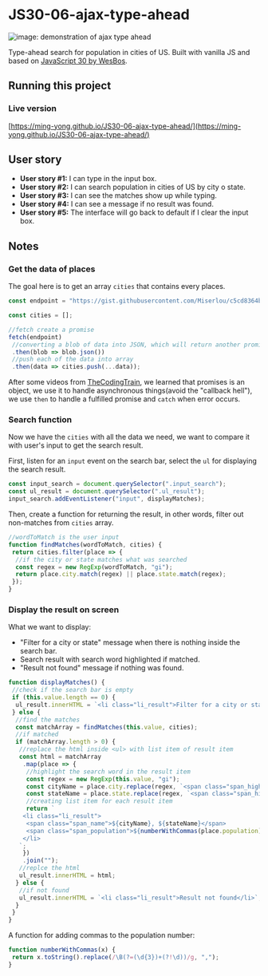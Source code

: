 # JS30-06-ajax-type-ahead

![image: demonstration of ajax type ahead](https://github.com/ming-yong/JS30-06-ajax-type-ahead/blob/master/ajaxTypeAhead.gif)

Type-ahead search for population in cities of US. Built with vanilla JS and based on [JavaScript 30 by WesBos](https://github.com/wesbos/JavaScript30).

## Running this project

### Live version

[https://ming-yong.github.io/JS30-06-ajax-type-ahead/](https://ming-yong.github.io/JS30-06-ajax-type-ahead/)

## User story

- **User story #1:** I can type in the input box.
- **User story #2:** I can search population in cities of US by city o state.
- **User story #3:** I can see the matches show up while typing.
- **User story #4:** I can see a message if no result was found.
- **User story #5:** The interface will go back to default if I clear the input box.

## Notes
### Get the data of places

The goal here is to get an array `cities` that contains every places.

```js
const endpoint = "https://gist.githubusercontent.com/Miserlou/c5cd8364bf9b2420bb29/raw/2bf258763cdddd704f8ffd3ea9a3e81d25e2c6f6/cities.json";

const cities = [];

//fetch create a promise
fetch(endpoint)
 //converting a blob of data into JSON, which will return another promise
 .then(blob => blob.json())
 //push each of the data into array
 .then(data => cities.push(...data));
```

After some videos from [TheCodingTrain](https://www.youtube.com/channel/UCvjgXvBlbQiydffZU7m1_aw), we learned that promises is an object, we use it to handle asynchronous things(avoid the "callback hell"), we use `then` to handle a fulfilled promise and `catch` when error occurs.

### Search function

Now we have the `cities` with all the data we need, we want to compare it with user's input to get the search result.

First, listen for an `input` event on the search bar, select the `ul` for displaying the search result.

```js
const input_search = document.querySelector(".input_search");
const ul_result = document.querySelector(".ul_result");
input_search.addEventListener("input", displayMatches);
```

Then, create a function for returning the result, in other words, filter out non-matches from `cities` array.

```js
//wordToMatch is the user input
function findMatches(wordToMatch, cities) {
 return cities.filter(place => {
  //if the city or state matches what was searched
  const regex = new RegExp(wordToMatch, "gi");
  return place.city.match(regex) || place.state.match(regex);
 });
}
```

### Display the result on screen

What we want to display:

- "Filter for a city or state" message when there is nothing inside the search bar.
- Search result with search word highlighted if matched.
- "Result not found" message if nothing was found.

```js
function displayMatches() {
 //check if the search bar is empty
 if (this.value.length == 0) {
  ul_result.innerHTML = `<li class="li_result">Filter for a city or state</li>`;
 } else {
  //find the matches
  const matchArray = findMatches(this.value, cities);
  //if matched
  if (matchArray.length > 0) {
   //replace the html inside <ul> with list item of result item
   const html = matchArray
    .map(place => {
     //highlight the search word in the result item
     const regex = new RegExp(this.value, "gi");
     const cityName = place.city.replace(regex, `<span class="span_highlight">${this.value}</span>`);
     const stateName = place.state.replace(regex, `<span class="span_highlight">${this.value}</span>`);
     //creating list item for each result item
     return `
    <li class="li_result">
     <span class="span_name">${cityName}, ${stateName}</span>
     <span class="span_population">${numberWithCommas(place.population)}</span>
    </li>
   `;
    })
    .join("");
   //replce the html
   ul_result.innerHTML = html;
  } else {
   //if not found
   ul_result.innerHTML = `<li class="li_result">Result not found</li>`;
  }
 }
}
```

A function for adding commas to the population number:

```js
function numberWithCommas(x) {
 return x.toString().replace(/\B(?=(\d{3})+(?!\d))/g, ",");
}
```
